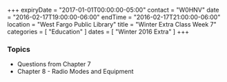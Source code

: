 +++
expiryDate = "2017-01-01T00:00:00-05:00"
contact = "W0HNV"
date = "2016-02-17T19:00:00-06:00"
endTime = "2016-02-17T21:00:00-06:00"
location = "West Fargo Public Library"
title = "Winter Extra Class Week 7"
categories = [ "Education" ]
dates = [ "Winter 2016 Extra" ]
+++

### Topics

* Questions from Chapter 7
* Chapter 8 - Radio Modes and Equipment

